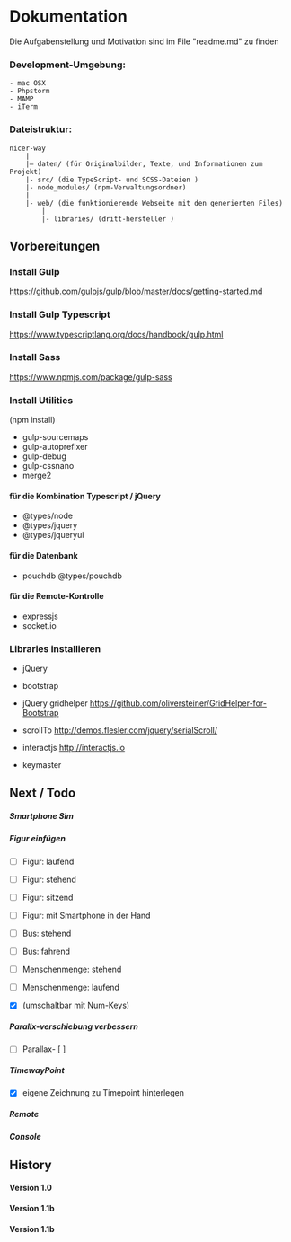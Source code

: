 # Dokumentation

Die Aufgabenstellung und Motivation sind im File "readme.md" zu finden

### Development-Umgebung:
    - mac OSX
    - Phpstorm
    - MAMP
    - iTerm

### Dateistruktur:

    nicer-way
        |
        |– daten/ (für Originalbilder, Texte, und Informationen zum Projekt)        
        |- src/ (die TypeScript- und SCSS-Dateien )
        |- node_modules/ (npm-Verwaltungsordner)
        |
        |- web/ (die funktionierende Webseite mit den generierten Files)
            |
            |- libraries/ (dritt-hersteller )
        
       

## Vorbereitungen

### Install Gulp
https://github.com/gulpjs/gulp/blob/master/docs/getting-started.md

### Install Gulp Typescript 
https://www.typescriptlang.org/docs/handbook/gulp.html

### Install Sass
https://www.npmjs.com/package/gulp-sass

### Install Utilities
(npm install)
- gulp-sourcemaps
- gulp-autoprefixer
- gulp-debug
- gulp-cssnano
- merge2

#### für die Kombination Typescript / jQuery
- @types/node
- @types/jquery
- @types/jqueryui

#### für die Datenbank
- pouchdb
@types/pouchdb


#### für die Remote-Kontrolle
- expressjs
- socket.io


### Libraries installieren
- jQuery
- bootstrap
- jQuery gridhelper
    https://github.com/oliversteiner/GridHelper-for-Bootstrap
    
- scrollTo
  http://demos.flesler.com/jquery/serialScroll/
  
- interactjs
http://interactjs.io

- keymaster



## Next / Todo
##### Smartphone Sim


##### Figur einfügen
- [ ] Figur: laufend
- [ ] Figur: stehend
- [ ] Figur: sitzend
- [ ] Figur: mit Smartphone in der Hand
- [ ] Bus: stehend
- [ ] Bus: fahrend
- [ ] Menschenmenge: stehend
- [ ] Menschenmenge: laufend
- [x] (umschaltbar mit Num-Keys)



##### Parallx-verschiebung verbessern
- [ ] Parallax- [ ] 

##### TimewayPoint
- [x] eigene Zeichnung zu Timepoint hinterlegen
    
##### Remote


##### Console


## History

#### Version 1.0

#### Version 1.1b

#### Version 1.1b
